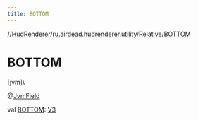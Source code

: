 ```yaml
---
title: BOTTOM
---
```

//[HudRenderer](../../../index.html)/[ru.airdead.hudrenderer.utility](../index.html)/[Relative](index.html)/[BOTTOM](-b-o-t-t-o-m.html)



# BOTTOM



[jvm]\




@[JvmField](https://kotlinlang.org/api/latest/jvm/stdlib/kotlin.jvm/-jvm-field/index.html)



val [BOTTOM](-b-o-t-t-o-m.html): [V3](../-v3/index.html)




